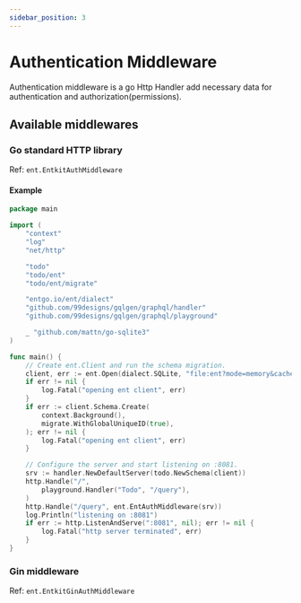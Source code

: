 ```yaml
---
sidebar_position: 3
---
```


# Authentication Middleware

Authentication middleware is a go Http Handler add necessary data for authentication and authorization(permissions).

## Available middlewares

### Go standard HTTP library

Ref: `ent.EntkitAuthMiddleware`

#### Example
```go title="server.go" {37}
package main

import (
	"context"
	"log"
	"net/http"

	"todo"
	"todo/ent"
	"todo/ent/migrate"

	"entgo.io/ent/dialect"
	"github.com/99designs/gqlgen/graphql/handler"
	"github.com/99designs/gqlgen/graphql/playground"

	_ "github.com/mattn/go-sqlite3"
)

func main() {
	// Create ent.Client and run the schema migration.
	client, err := ent.Open(dialect.SQLite, "file:ent?mode=memory&cache=shared&_fk=1")
	if err != nil {
		log.Fatal("opening ent client", err)
	}
	if err := client.Schema.Create(
		context.Background(),
		migrate.WithGlobalUniqueID(true),
	); err != nil {
		log.Fatal("opening ent client", err)
	}

	// Configure the server and start listening on :8081.
	srv := handler.NewDefaultServer(todo.NewSchema(client))
	http.Handle("/",
		playground.Handler("Todo", "/query"),
	)
	http.Handle("/query", ent.EntAuthMiddleware(srv))
	log.Println("listening on :8081")
	if err := http.ListenAndServe(":8081", nil); err != nil {
		log.Fatal("http server terminated", err)
	}
}
```
### Gin middleware

Ref: `ent.EntkitGinAuthMiddleware`